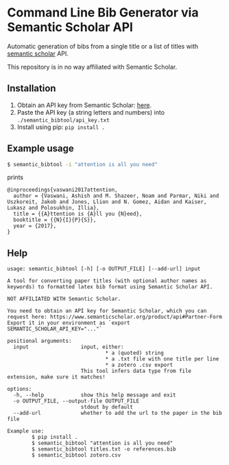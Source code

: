 # Command Line Bib Generator via Semantic Scholar API

Automatic generation of bibs from a single title or a list of titles with
[semantic scholar](https://www.semanticscholar.org/product/api) API.

This repository is in no way affiliated with Semantic Scholar.

## Installation

1. Obtain an API key from Semantic Scholar: [here](https://www.semanticscholar.org/product/api#Partner-Form).
2. Paste the API key (a string letters and numbers) into `./semantic_bibtool/api_key.txt`
3. Install using pip: `pip install .`

## Example usage

```bash
$ semantic_bibtool -i "attention is all you need"
```
prints
```
@inproceedings{vaswani2017attention,
  author = {Vaswani, Ashish and M. Shazeer, Noam and Parmar, Niki and Uszkoreit, Jakob and Jones, Llion and N. Gomez, Aidan and Kaiser, Lukasz and Polosukhin, Illia},
  title = {{A}ttention is {A}ll you {N}eed},
  booktitle = {{N}{I}{P}{S}},
  year = {2017},
}
```

## Help
```
usage: semantic_bibtool [-h] [-o OUTPUT_FILE] [--add-url] input

A tool for converting paper titles (with optional author names as keywords) to formatted latex bib format using Semantic Scholar API.

NOT AFFILIATED WITH Semantic Scholar.

You need to obtain an API key for Semantic Scholar, which you can request here: https://www.semanticscholar.org/product/api#Partner-Form Export it in your environment as `export SEMANTIC_SCHOLAR_API_KEY="..."`

positional arguments:
  input                 input, either:
                                * a (quoted) string
                                * a .txt file with one title per line
                                * a zotero .csv export
                        This tool infers data type from file extension, make sure it matches!

options:
  -h, --help            show this help message and exit
  -o OUTPUT_FILE, --output-file OUTPUT_FILE
                        stdout by default
  --add-url             whether to add the url to the paper in the bib file

Example use:
        $ pip install .
        $ semantic_bibtool "attention is all you need"
        $ semantic_bibtool titles.txt -o references.bib
        $ semantic_bibtool zotero.csv
```